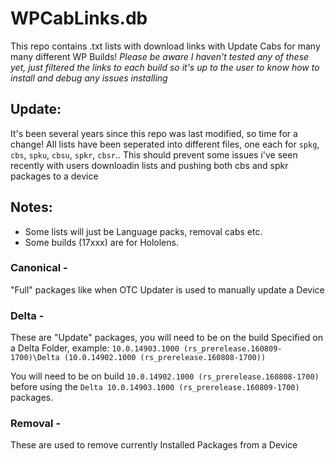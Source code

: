 # WPCabLinks.dbThis repo contains .txt lists with download links with Update Cabs for many many different WP Builds! *Please be aware I haven't tested any of these yet, just filtered the links to each build so it's up to the user to know how to install and debug any issues installing*## Update:It's been several years since this repo was last modified, so time for a change!All lists have been seperated into different files, one each for `spkg`, `cbs`, `spku`, `cbsu`, `spkr`, `cbsr`..This should prevent some issues i've seen recently with users downloadin lists and pushing both cbs and spkr packages to a device## Notes:- Some lists will just be Language packs, removal cabs etc.- Some builds (17xxx) are for Hololens.### Canonical - "Full" packages like when OTC Updater is used to manually update a Device### Delta - These are "Update" packages, you will need to be on the build Specified on a Delta Folder, example:`10.0.14903.1000 (rs_prerelease.160809-1700)\Delta (10.0.14902.1000 (rs_prerelease.160808-1700))`You will need to be on build `10.0.14902.1000 (rs_prerelease.160808-1700)` before using the `Delta 10.0.14903.1000 (rs_prerelease.160809-1700)` packages.### Removal -These are used to remove currently Installed Packages from a Device